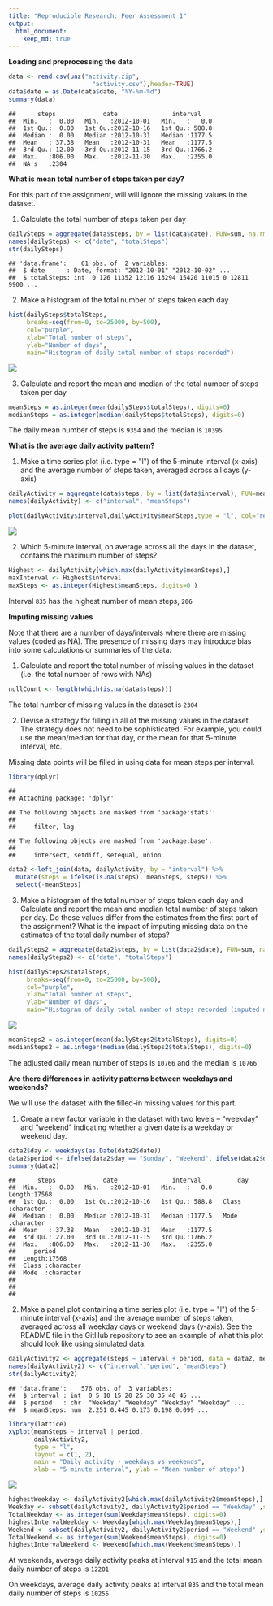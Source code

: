 ```yaml
---
title: "Reproducible Research: Peer Assessment 1"
output: 
  html_document: 
    keep_md: true
---
```




**Loading and preprocessing the data**


```r
data <- read.csv(unz("activity.zip",
                       "activity.csv"),header=TRUE)
data$date = as.Date(data$date, "%Y-%m-%d")
summary(data)
```

```
##      steps             date               interval     
##  Min.   :  0.00   Min.   :2012-10-01   Min.   :   0.0  
##  1st Qu.:  0.00   1st Qu.:2012-10-16   1st Qu.: 588.8  
##  Median :  0.00   Median :2012-10-31   Median :1177.5  
##  Mean   : 37.38   Mean   :2012-10-31   Mean   :1177.5  
##  3rd Qu.: 12.00   3rd Qu.:2012-11-15   3rd Qu.:1766.2  
##  Max.   :806.00   Max.   :2012-11-30   Max.   :2355.0  
##  NA's   :2304
```

**What is mean total number of steps taken per day?**

For this part of the assignment, will will ignore the missing values in the dataset.

1. Calculate the total number of steps taken per day


```r
dailySteps = aggregate(data$steps, by = list(data$date), FUN=sum, na.rm=TRUE)
names(dailySteps) <- c("date", "totalSteps")
str(dailySteps)
```

```
## 'data.frame':	61 obs. of  2 variables:
##  $ date      : Date, format: "2012-10-01" "2012-10-02" ...
##  $ totalSteps: int  0 126 11352 12116 13294 15420 11015 0 12811 9900 ...
```

2. Make a histogram of the total number of steps taken each day


```r
hist(dailySteps$totalSteps,
     breaks=seq(from=0, to=25000, by=500), 
     col="purple", 
     xlab="Total number of steps", 
     ylab="Number of days", 
     main="Histogram of daily total number of steps recorded")
```

![](PA1_template_files/figure-html/histogram-1.png)<!-- -->

3. Calculate and report the mean and median of the total number of steps taken per day


```r
meanSteps = as.integer(mean(dailySteps$totalSteps), digits=0)
medianSteps = as.integer(median(dailySteps$totalSteps), digits=0)
```

The daily mean number of steps is ```9354``` and the median is ```10395```
     
**What is the average daily activity pattern?** 

1. Make a time series plot (i.e. type = "l") of the 5-minute interval (x-axis) and the average number of steps taken, averaged across all days (y-axis)


```r
dailyActivity = aggregate(data$steps, by = list(data$interval), FUN=mean, na.rm=TRUE)
names(dailyActivity) <- c("interval", "meanSteps")

plot(dailyActivity$interval,dailyActivity$meanSteps,type = "l", col="red",  xlab="5 minute interval", ylab="Mean number of steps", main="Mean number of steps per 5 minute interval")
```

![](PA1_template_files/figure-html/plotdailyactivity-1.png)<!-- -->

2. Which 5-minute interval, on average across all the days in the dataset, contains the maximum number of steps?


```r
Highest <- dailyActivity[which.max(dailyActivity$meanSteps),] 
maxInterval <- Highest$interval
maxSteps <- as.integer(Highest$meanSteps, digits=0 )
```

Interval ```835```  has the highest number of mean steps, ```206```

**Imputing missing values**

Note that there are a number of days/intervals where there are missing values (coded as NA). The presence of missing days may introduce bias into some calculations or summaries of the data.

1. Calculate and report the total number of missing values in the dataset (i.e. the total number of rows with NAs)


```r
nullCount <- length(which(is.na(data$steps)))
```

The total number of missing values in the dataset is ```2304``` 

2. Devise a strategy for filling in all of the missing values in the dataset. The strategy does not need to be sophisticated. For example, you could use the mean/median for that day, or the mean for that 5-minute interval, etc.

Missing data points will be filled in using data for mean steps per interval.


```r
library(dplyr)
```

```
## 
## Attaching package: 'dplyr'
```

```
## The following objects are masked from 'package:stats':
## 
##     filter, lag
```

```
## The following objects are masked from 'package:base':
## 
##     intersect, setdiff, setequal, union
```

```r
data2 <-left_join(data, dailyActivity, by = "interval") %>% 
  mutate(steps = ifelse(is.na(steps), meanSteps, steps)) %>% 
  select(-meanSteps) 
```

3. Make a histogram of the total number of steps taken each day and Calculate and report the mean and median total number of steps taken per day. Do these values differ from the estimates from the first part of the assignment? What is the impact of imputing missing data on the estimates of the total daily number of steps?


```r
dailySteps2 = aggregate(data2$steps, by = list(data2$date), FUN=sum, na.rm=TRUE)
names(dailySteps2) <- c("date", "totalSteps")
```


```r
hist(dailySteps2$totalSteps,
     breaks=seq(from=0, to=25000, by=500), 
     col="purple", 
     xlab="Total number of steps", 
     ylab="Number of days", 
     main="Histogram of daily total number of steps recorded (imputed nulls)")
```

![](PA1_template_files/figure-html/histogram_2-1.png)<!-- -->

```r
meanSteps2 = as.integer(mean(dailySteps2$totalSteps), digits=0)
medianSteps2 = as.integer(median(dailySteps2$totalSteps), digits=0)
```

The adjusted daily mean number of steps is ```10766``` and the median is ```10766```


**Are there differences in activity patterns between weekdays and weekends?**

We will use the dataset with the filled-in missing values for this part.

1. Create a new factor variable in the dataset with two levels – “weekday” and “weekend” indicating whether a given date is a weekday or weekend day.


```r
data2$day <- weekdays(as.Date(data2$date))
data2$period <- ifelse(data2$day == "Sunday", "Weekend", ifelse(data2$day == "Saturday", "Weekend", "Weekday"))
summary(data2)
```

```
##      steps             date               interval          day           
##  Min.   :  0.00   Min.   :2012-10-01   Min.   :   0.0   Length:17568      
##  1st Qu.:  0.00   1st Qu.:2012-10-16   1st Qu.: 588.8   Class :character  
##  Median :  0.00   Median :2012-10-31   Median :1177.5   Mode  :character  
##  Mean   : 37.38   Mean   :2012-10-31   Mean   :1177.5                     
##  3rd Qu.: 27.00   3rd Qu.:2012-11-15   3rd Qu.:1766.2                     
##  Max.   :806.00   Max.   :2012-11-30   Max.   :2355.0                     
##     period         
##  Length:17568      
##  Class :character  
##  Mode  :character  
##                    
##                    
## 
```

2. Make a panel plot containing a time series plot (i.e. type = "l") of the 5-minute interval (x-axis) and the average number of steps taken, averaged across all weekday days or weekend days (y-axis). See the README file in the GitHub repository to see an example of what this plot should look like using simulated data.


```r
dailyActivity2 <- aggregate(steps ~ interval + period, data = data2, mean) 
names(dailyActivity2) <- c("interval","period", "meanSteps")
str(dailyActivity2)
```

```
## 'data.frame':	576 obs. of  3 variables:
##  $ interval : int  0 5 10 15 20 25 30 35 40 45 ...
##  $ period   : chr  "Weekday" "Weekday" "Weekday" "Weekday" ...
##  $ meanSteps: num  2.251 0.445 0.173 0.198 0.099 ...
```

```r
library(lattice)
xyplot(meanSteps ~ interval | period, 
       dailyActivity2, 
       type = "l", 
       layout = c(1, 2),
       main = "Daily activity - weekdays vs weekends",
       xlab = "5 minute interval", ylab = "Mean number of steps")
```

![](PA1_template_files/figure-html/plotdailyactivityweekendsandweekdays-1.png)<!-- -->


```r
highestWeekday <- dailyActivity2[which.max(dailyActivity2$meanSteps),] 
Weekday <- subset(dailyActivity2, dailyActivity2$period == "Weekday" ,select=c(interval, meanSteps))
TotalWeekday <- as.integer(sum(Weekday$meanSteps), digits=0)
highestIntervalWeekday <- Weekday[which.max(Weekday$meanSteps),]
Weekend <- subset(dailyActivity2, dailyActivity2$period == "Weekend" ,select=c(interval, meanSteps))
TotalWeekend <- as.integer(sum(Weekend$meanSteps), digits=0)
highestIntervalWeekend <- Weekend[which.max(Weekend$meanSteps),]
```

At weekends, average daily activity peaks at interval  ```915``` and the total mean daily number of steps is ```12201```

On weekdays, average daily activity peaks at interval  ```835``` and the total mean daily number of steps is ```10255```

